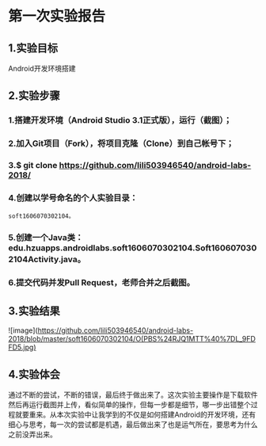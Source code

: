 # 第一次实验报告 

## 1.实验目标
Android开发环境搭建 

## 2.实验步骤

### 1.搭建开发环境（Android Studio 3.1正式版），运行（截图）；
### 2.加入Git项目（Fork），将项目克隆（Clone）到自己帐号下；
### 3.$ git clone https://github.com/lili503946540/android-labs-2018/
### 4.创建以学号命名的个人实验目录：
    soft1606070302104。
### 5.创建一个Java类：edu.hzuapps.androidlabs.soft1606070302104.Soft1606070302104Activity.java。
### 6.提交代码并发Pull Request，老师合并之后截图。

## 3.实验结果
![image](https://github.com/lili503946540/android-labs-2018/blob/master/soft1606070302104/O(PBS%24RJQ1MTT%40%7DL_9FDFD5.jpg)

## 4.实验体会
  通过不断的尝试，不断的错误，最后终于做出来了。这次实验主要操作是下载软件然后再运行截图并上传，看似简单的操作，但每一步都是细节，哪一步出错整个过程就要重来。从本次实验中让我学到的不仅是如何搭建Android的开发环境，还有细心与思考，每一次的尝试都是机遇，最后做出来了也是运气所在，要思考为什么之前没弄出来。
